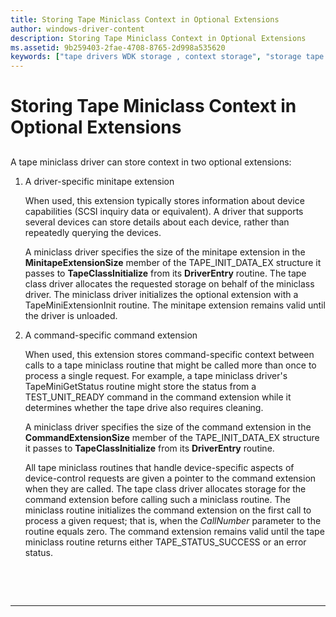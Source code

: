 ```yaml
---
title: Storing Tape Miniclass Context in Optional Extensions
author: windows-driver-content
description: Storing Tape Miniclass Context in Optional Extensions
ms.assetid: 9b259403-2fae-4708-8765-2d998a535620
keywords: ["tape drivers WDK storage , context storage", "storage tape drivers WDK , context storage", "context WDK storage", "context storage WDK tape", "driver-specific minitape extensions WDK tape", "command-specific command extensions WDK tape"]
---
```


# Storing Tape Miniclass Context in Optional Extensions


## <span id="ddk_storing_tape_miniclass_context_in_optional_extensions_kg"></span><span id="DDK_STORING_TAPE_MINICLASS_CONTEXT_IN_OPTIONAL_EXTENSIONS_KG"></span>


A tape miniclass driver can store context in two optional extensions:

1.  A driver-specific minitape extension

    When used, this extension typically stores information about device capabilities (SCSI inquiry data or equivalent). A driver that supports several devices can store details about each device, rather than repeatedly querying the devices.

    A miniclass driver specifies the size of the minitape extension in the **MinitapeExtensionSize** member of the TAPE\_INIT\_DATA\_EX structure it passes to **TapeClassInitialize** from its **DriverEntry** routine. The tape class driver allocates the requested storage on behalf of the miniclass driver. The miniclass driver initializes the optional extension with a TapeMiniExtensionInit routine. The minitape extension remains valid until the driver is unloaded.

2.  A command-specific command extension

    When used, this extension stores command-specific context between calls to a tape miniclass routine that might be called more than once to process a single request. For example, a tape miniclass driver's TapeMiniGetStatus routine might store the status from a TEST\_UNIT\_READY command in the command extension while it determines whether the tape drive also requires cleaning.

    A miniclass driver specifies the size of the command extension in the **CommandExtensionSize** member of the TAPE\_INIT\_DATA\_EX structure it passes to **TapeClassInitialize** from its **DriverEntry** routine.

    All tape miniclass routines that handle device-specific aspects of device-control requests are given a pointer to the command extension when they are called. The tape class driver allocates storage for the command extension before calling such a miniclass routine. The miniclass routine initializes the command extension on the first call to process a given request; that is, when the *CallNumber* parameter to the routine equals zero. The command extension remains valid until the tape miniclass routine returns either TAPE\_STATUS\_SUCCESS or an error status.

 

 


--------------------


